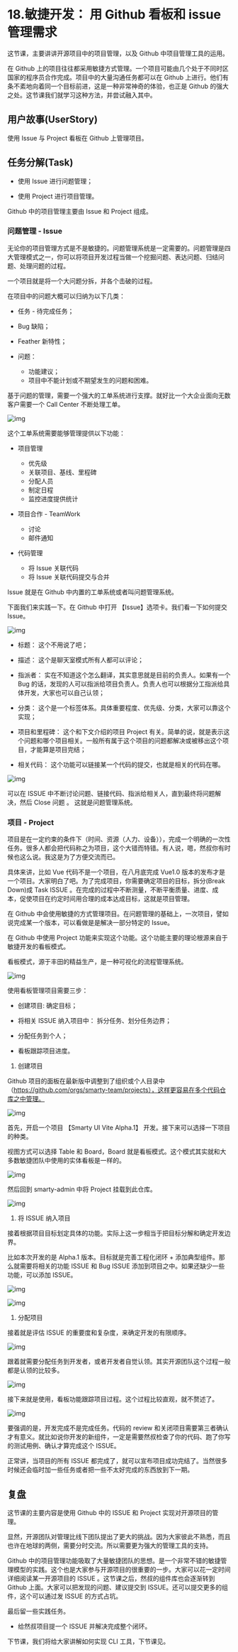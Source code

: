 # 18.敏捷开发： 用 Github 看板和 issue 管理需求

这节课，主要讲讲开源项目中的项目管理，以及 Github 中项目管理工具的运用。

在 Github 上的项目往往都采用敏捷方式管理。一个项目可能由几个处于不同时区国家的程序员合作完成。项目中的大量沟通任务都可以在 Github 上进行。他们有条不紊地向着同一个目标前进，这是一种非常神奇的体验，也正是 Github 的强大之处。这节课我们就学习这种方法，并尝试融入其中。

## 用户故事(UserStory)

使用 Issue 与 Project 看板在 Github 上管理项目。

## 任务分解(Task)

- 使用 Issue 进行问题管理；

- 使用 Project 进行项目管理。

Github 中的项目管理主要由 Issue 和 Project 组成。

### 问题管理 - Issue

无论你的项目管理方式是不是敏捷的。问题管理系统是一定需要的。问题管理是四大管理模式之一，你可以将项目开发过程当做一个挖掘问题、表达问题、归结问题、处理问题的过程。

一个项目就是将一个大问题分拆，并各个击破的过程。

在项目中的问题大概可以归纳为以下几类：

- 任务  - 待完成任务；

- Bug 缺陷；

- Feather 新特性；

- 问题：
  - 功能建议；
  - 项目中不能计划或不期望发生的问题和困难。

基于问题的管理，需要一个强大的工单系统进行支撑。就好比一个大企业面向无数客户需要一个 Call Center 不断处理工单。

![img](./images/fb95906f5443751fef45a761dd294047.webp )

这个工单系统需要能够管理提供以下功能：

- 项目管理
  - 优先级
  - 关联项目、基线、里程碑
  - 分配人员
  - 制定日程
  - 监控进度提供统计

- 项目合作 - TeamWork
  - 讨论
  - 邮件通知

- 代码管理
  - 将 Issue 关联代码
  - 将 Issue 关联代码提交与合并

Issue 就是在 Github 中内置的工单系统或者叫问题管理系统。

下面我们来实践一下。在 Github 中打开 【Issue】选项卡。我们看一下如何提交 Issue。

![img](./images/4ba5c10b444681dfcc7fa397a5b6dfa6.webp )

- 标题： 这个不用说了吧；

- 描述： 这个是聊天室模式所有人都可以评论；

- 指派者： 实在不知道这个怎么翻译，其实意思就是目前的负责人。如果有一个 Bug 的话，发现的人可以指派给项目负责人。负责人也可以根据分工指派给具体开发，大家也可以自己认领；

- 分类： 这个是一个标签体系。具体重要程度、优先级、分类，大家可以靠这个实现；

- 项目和里程碑： 这个和下文介绍的项目 Project 有关。简单的说，就是表示这个问题和哪个项目相关。一般所有属于这个项目的问题都解决或被移出这个项目，才能算是项目完结；

- 相关代码： 这个功能可以链接某一个代码的提交，也就是相关的代码在哪。

![img](./images/9ff570aa988d9573c649bd0286621f1d.webp )

可以在 ISSUE 中不断讨论问题、链接代码、指派给相关人，直到最终将问题解决，然后 Close 问题 。 这就是问题管理系统。

### 项目 - Project

项目是在一定约束的条件下（时间、资源（人力、设备）），完成一个明确的一次性任务。很多人都会把代码称之为项目，这个大错而特错。有人说，嗯，然叔你有时候也这么说。我这是为了方便交流而已。

具体来讲，比如 Vue 代码不是一个项目，在八月底完成 Vue1.0 版本的发布才是一个项目。大家明白了吧。为了完成项目，你需要确定项目的目标，拆分(Break Down)成 Task ISSUE 。在完成的过程中不断测量，不断平衡质量、进度、成本，促使项目在约定时间用合理的成本达成目标，这就是项目管理。

在 Github 中会使用敏捷的方式管理项目。在问题管理的基础上，一次项目，譬如说完成某一个版本，可以看做是是解决一部分特定的 Issue。

在 Github 中使用 Project 功能来实现这个功能。这个功能主要的理论根源来自于敏捷开发的看板模式。

看板模式，源于丰田的精益生产，是一种可视化的流程管理系统。

![img](./images/7f5c7838646a6ce0858a2c61ec02e472.webp )

使用看板管理项目需要三步：

- 创建项目:  确定目标；

- 将相关 ISSUE 纳入项目中： 拆分任务、划分任务边界；

- 分配任务到个人；

- 看板跟踪项目进度。

1. 创建项目

Github 项目的面板在最新版中调整到了组织或个人目录中（https://github.com/orgs/smarty-team/projects），这样更容易在多个代码仓库之中管理。

![img](./images/afc3c4b28f28cce967db01a091ebfcf3.webp )

首先，开启一个项目 【Smarty UI Vite Alpha.1】 开发。接下来可以选择一下项目的种类。

视图方式可以选择 Table 和 Board，Board 就是看板模式。这个模式其实就和大多数敏捷团队中使用的实体看板是一样的。

![img](./images/d95e9c5af3925447bf73efee04134a43.webp )

然后回到 smarty-admin 中将 Project 挂载到此仓库。

![img](./images/5dac96b24ad5c5853aacf90edd14f060.webp )

1. 将 ISSUE 纳入项目

接着根据项目目标划定具体的功能。实际上这一步相当于把目标分解和确定开发边界。

比如本次开发的是 Alpha.1 版本。目标就是完善工程化闭环 + 添加典型组件。那么就需要将相关的功能 ISSUE 和 Bug ISSUE 添加到项目之中。如果还缺少一些功能，可以添加 ISSUE。

![img](./images/4bf75d9fe2cba00d51e1ee1de86eb2c3.webp )

![img](./images/17dc2c98a61762aa16db0eccbb32f64a.webp )

1. 分配项目

接着就是评估 ISSUE 的重要度和复杂度，来确定开发的有限顺序。

![img](./images/80e4c39d26a44b2c45cad2a5e5de73d3.webp )

跟着就需要分配任务到开发者，或者开发者自觉认领。其实开源团队这个过程一般都是认领的比较多。

![img](./images/db7a4c91cd26c42735f32623fe039887.webp )

接下来就是使用，看板功能跟踪项目过程。这个过程比较直观，就不赘述了。 

![img](./images/7b45fa675bf67ec81f9d884aac3e2074.webp )

要强调的是，开发完成不是完成任务。代码的 review 和关闭项目需要第三者确认才有意义。就比如说你开发的新组件，一定是需要然叔检查了你的代码、跑了你写的测试用例、确认才算完成这个 ISSUE。

正常讲，当项目的所有 ISSUE 都完成了，就可以宣布项目成功完结了。当然很多时候还会临时加一些任务或者把一些不太好完成的东西放到下一期。

## 复盘

这节课的主要内容是使用 Github 中的 ISSUE 和 Project 实现对开源项目的管理。

显然，开源团队对管理比线下团队提出了更大的挑战。因为大家彼此不熟悉，而且也许在地球的两侧，需要分时交流。所以需要更为强大的管理工具的支持。

Github 中的项目管理功能吸取了大量敏捷团队的思想。是一个非常不错的敏捷管理模型的实践。这个也是大家参与开源项目的很重要的一步。大家可以花一定时间详细阅读某一开源项目的 ISSUE 。这节课之后，然叔的组件库也会逐渐转到 Github 上面。大家可以把发现的问题、建议提交到 ISSUE。还可以提交更多的组件，这个可以通过发 ISSUE 的方式占坑。

最后留一些实践任务。

- 给然叔项目提一个 ISSUE 并解决完成整个闭环。

下节课，我们将给大家讲解如何实现 CLI 工具，下节课见。 

